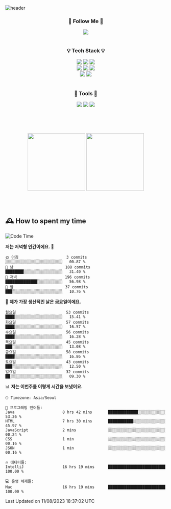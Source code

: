 ![header](https://capsule-render.vercel.app/api?type=waving&color=0:FFE29F,50:FFA99F,100:FF719A&height=300&fontAlignY=40&section=header&text=sung%20eun&fontSize=80&fontColor=FFFFFF)

<div align="center">
	<h3>🐹  Follow Me  🐹</h3>
	<a href="https://velog.io/@saeun05" target="_blank"><img src="https://img.shields.io/badge/Velog-20C997?style=flat&logo=velog&logoColor=white"/></a><br><br>
	<h3>💡  Tech Stack  💡</h3>
	<img src="https://img.shields.io/badge/Java-0078D4?style=flat"/>
	<img src="https://img.shields.io/badge/Spring-6DB33F?style=flat&logo=spring&logoColor=white"/>
	<img src="https://img.shields.io/badge/SpringBoot-6DB33F?style=flat&logo=springboot&logoColor=white"/><br>
	<img src="https://img.shields.io/badge/HTML5-E34F26?style=flat&logo=html5&logoColor=white"/>
	<img src="https://img.shields.io/badge/CSS3-1572B6?style=flat&logo=css3&logoColor=white"/>
	<img src="https://img.shields.io/badge/jQuery-0769AD?style=flat&logo=jquery&logoColor=white"/><br>
	<img src="https://img.shields.io/badge/MySQL-4479A1?style=flat&logo=mysql&logoColor=white"/>
	<img src="https://img.shields.io/badge/oracle-F80000?style=flat&logo=oracle&logoColor=white"/><br><br>
	<h3>🔦  Tools  🔦</h3>
	<img src="https://img.shields.io/badge/intelliJ IDEA-000000?style=flat&logo=intellijidea&logoColor=white"/>
	<img src="https://img.shields.io/badge/Notion-F9DC3E?style=flat&logo=notion&logoColor=white"/>
	<img src="https://img.shields.io/badge/Git-F05032?style=flat&logo=git&logoColor=white"/><br><br>
</div>

<br><br>

<div align="center">
  <img style="height:180px" src="https://github-readme-stats.vercel.app/api?username=sungeunn&show_icons=true&theme=omni&locale=kr"/>
  <img style="height:180px" src="https://github-readme-stats.vercel.app/api/top-langs/?username=sungeunn&theme=omni&layout=compact&locale=kr"/>
</div>

<br><br>

## 🕰 How to spent my time
<!--START_SECTION:waka-->
![Code Time](http://img.shields.io/badge/Code%20Time-102%20hrs%2024%20mins-blue)

**저는 저녁형 인간이에요. 🦉** 

```text
🌞 아침                     3 commits           ░░░░░░░░░░░░░░░░░░░░░░░░░   00.87 % 
🌆 낮　                     108 commits         ████████░░░░░░░░░░░░░░░░░   31.40 % 
🌃 저녁                     196 commits         ██████████████░░░░░░░░░░░   56.98 % 
🌙 밤　                     37 commits          ███░░░░░░░░░░░░░░░░░░░░░░   10.76 % 
```
📅 **제가 가장 생산적인 날은 금요일이에요.** 

```text
월요일                      53 commits          ████░░░░░░░░░░░░░░░░░░░░░   15.41 % 
화요일                      57 commits          ████░░░░░░░░░░░░░░░░░░░░░   16.57 % 
수요일                      56 commits          ████░░░░░░░░░░░░░░░░░░░░░   16.28 % 
목요일                      45 commits          ███░░░░░░░░░░░░░░░░░░░░░░   13.08 % 
금요일                      58 commits          ████░░░░░░░░░░░░░░░░░░░░░   16.86 % 
토요일                      43 commits          ███░░░░░░░░░░░░░░░░░░░░░░   12.50 % 
일요일                      32 commits          ██░░░░░░░░░░░░░░░░░░░░░░░   09.30 % 
```


📊 **저는 이번주를 이렇게 시간을 보냈어요.** 

```text
🕑︎ Timezone: Asia/Seoul

💬 프로그래밍 언어들: 
Java                     8 hrs 42 mins       █████████████░░░░░░░░░░░░   53.36 % 
HTML                     7 hrs 30 mins       ███████████░░░░░░░░░░░░░░   45.97 % 
JavaScript               2 mins              ░░░░░░░░░░░░░░░░░░░░░░░░░   00.24 % 
CSS                      1 min               ░░░░░░░░░░░░░░░░░░░░░░░░░   00.16 % 
JSON                     1 min               ░░░░░░░░░░░░░░░░░░░░░░░░░   00.16 % 

🔥 에디터들: 
IntelliJ                 16 hrs 19 mins      █████████████████████████   100.00 % 

💻 운영 체제들: 
Mac                      16 hrs 19 mins      █████████████████████████   100.00 % 
```


 Last Updated on 11/08/2023 18:37:02 UTC
<!--END_SECTION:waka-->
